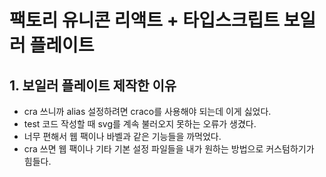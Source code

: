 # 팩토리 유니콘 리액트 + 타입스크립트 보일러 플레이트

## 1. 보일러 플레이트 제작한 이유

- cra 쓰니까 alias 설정하려면 craco를 사용해야 되는데 이게 싫었다.
- test 코드 작성할 때 svg를 계속 불러오지 못하는 오류가 생겼다.
- 너무 편해서 웹 팩이나 바벨과 같은 기능들을 까먹었다.
- cra 쓰면 웹 팩이나 기타 기본 설정 파일들을 내가 원하는 방법으로 커스텀하기가 힘들다.
